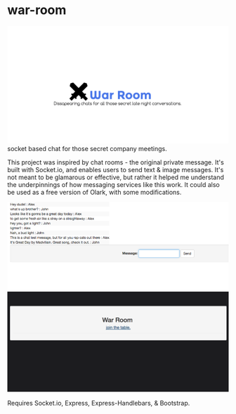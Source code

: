 # war-room

![logo](/warroomlogo.png)
socket based chat for those secret company meetings.

This project was inspired by chat rooms - the original private message. It's built with Socket.io, and enables users to send text & image messages.
It's not meant to be glamarous or effective, but rather it helped me understand the underpinnings of how messaging services like this work.
It could also be used as a free version of Olark, with some modifications.

![logo](/war1.png)
![logo](/war2.png)

Requires Socket.io, Express, Express-Handlebars, & Bootstrap.
